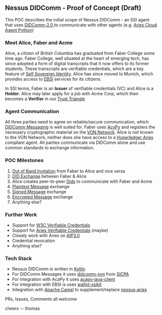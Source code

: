 ## Nessus DIDComm - Proof of Concept (Draft)

This POC describes the initial scope of Nessus DIDComm - an SSI agent that uses [DIDComm-2.0 ](https://identity.foundation/didcomm-messaging/spec/v2.0/)
to communicate with other agents (e.g. [Aries Cloud Agent Python](https://github.com/hyperledger/aries-cloudagent-python))

### Meet Alice, Faber and Acme

Alice, a citizen of British Columbia has graduated from Faber College some time ago. Faber College, well situated at the heart of emerging tech, 
has since adopted a form of digital transcripts that it now offers to its former students. These transcripts are verifiable credentials, 
which are a key feature of [Self Sovereign Identity](https://www.manning.com/books/self-sovereign-identity). Alice has since moved to Munich, which 
provides access to [EBSI](https://ec.europa.eu/digital-building-blocks/wikis/display/EBSI/Home) services for its citizens.

In SSI terms, Faber is an **Issuer** of verifiable credentials (VC) and Alice 
is a **Holder**. Alice may later apply for a job with Acme Corp, which then
becomes a **Verifier** in our [Trust Triangle](https://academy.affinidi.com/what-is-the-trust-triangle-9a9caf36b321)

### Agent Communication

All three parties need to agree on reliable/secure communication, which [DIDComm Messaging](https://identity.foundation/didcomm-messaging/spec/v2.0) is 
well suited for. Faber uses [AcyPy](https://github.com/hyperledger/aries-cloudagent-python) and registers the necessary cryptographic material on the 
[VON Network](https://github.com/bcgov/von-network). Alice is not known to the VON Network, neither does she have access to a [Hyperledger Aries](https://aries-interop.info/) compliant agent.
All parties communicate via DIDComm alone and use common standards to exchange information.

### POC Milestones

1. [Out of Band Invitation](https://identity.foundation/didcomm-messaging/spec/#out-of-band-messages) from Faber to Alice and vice versa
2. [DID Exchange](https://github.com/hyperledger/aries-rfcs/tree/main/features/0023-did-exchange) between Faber & Alice
3. Alice creates peer-to-peer [Dids](https://www.w3.org/TR/did-core) to communicate with Faber and Acme
4. [Plaintext Message](https://identity.foundation/didcomm-messaging/spec/#didcomm-plaintext-messages) exchange
5. [Signed Message](https://identity.foundation/didcomm-messaging/spec/#didcomm-signed-messages) exchange 
6. [Encrypted Message](https://identity.foundation/didcomm-messaging/spec/#didcomm-encrypted-messages) exchange
7. Anything else?

### Further Work

* Support for [W3C Verifiable Credentials](https://www.w3.org/TR/vc-data-model-2.0/)
* Support for [Aries Verifiable Credentials](https://github.com/hyperledger/aries-rfcs/tree/main/features/0453-issue-credential-v2) (maybe)
* Closely work with Aries on [AIP3.0](https://hackmd.io/_Kkl9ClTRBu8W4UmZVGdUQ)
* Credential revocation
* Anything else?

### Tech Stack

* Nessus DIDComm is written in [Kotlin](https://kotlinlang.org/)
* For DIDComm Messages it uses [didcomm-jvm](https://github.com/sicpa-dlab/didcomm-jvm) from [SICPA](https://www.sicpa.com/)
* For integration with AcaPy it uses [acapy-java-client](https://github.com/hyperledger-labs/acapy-java-client)
* For integration with EBSI is uses [waltid-ssikit](https://github.com/walt-id/waltid-ssikit)
* Integration with [Apache Camel](https://camel.apache.org/) to supplement/replace [nessus-aries](https://github.com/tdiesler/nessus-aries)

PRs, Issues, Comments all welcome

cheers
-- thomas